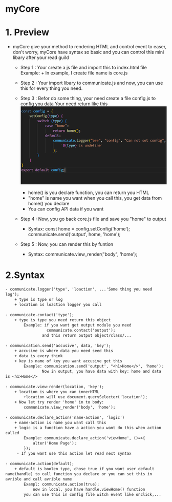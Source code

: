 # myCore

# 1. Preview
- myCore give your method to rendering HTML and control event to easer, don't worry, myCore have syntax so basic and you can control this mini libary after your read guild

    - Step 1 : Your create a js file and import this to index.html file
        Example: <script type="module" src="./resources/js/Core/core.js"></script>
            + In example, I create file name is core.js

    - Step 2 : Your import libary to communicate.js and now, you can use this for every thing you need.
    - Step 3 : Befor do some thing, your need create a file config.js to config you data
        Your need return like this 
            ![alt text](./readme_img/image.png)
        * home() is you declare function, you can return you HTML
        * "home" is name you want when you call this, you get data from home() you declare

      + You can config API data if you want

    - Step 4 : Now, you go back core.js file and save you "home" to output
        - Syntax: 
                const home = config.setConfig('home');
                communicate.send('output', home, 'home');
    - Step 5 : Now, you can render this by funtion 
        - Syntax:
                communicate.view_render("body", 'home');

# 2.Syntax 

    - communicate.logger('type', 'loaction', ...'Some thing you need log');
        + type is type or log
        + location is loaction logger you call

    - communicate.contact('type');
        + type is type you need return this object
            Example: if you want get output module you need 
                      communicate.contact('output');
                    and this return output object/class/...
    
    - communication.send('accusive', data, 'key');
        + accusive is where data you need seed this
        + data is every think
        + key is name of key you want accusive get this
            Example: communication.send('output', "<h1>Home</>", 'home');
                    Now in output, you have data with key: home and data is <h1>Home</>

    - communicate.view-render(location, 'key');
        + location is where you can innerHTML
            +location will use document.querySelecter('location');
        + Now let try render 'home' in to body:
            communicate.view_render('body', 'home');

    - communicate.declare_action('name-action', 'logic')
        + name-action is name you want call this
        + logic is a function have a action you want do this when action called
            Example: communicate.declare_action('viewHome', ()=>{
                alter('Home Page');
            });
         - If you want use this action let read next syntax

    - communicate.action(default);
        + default is boolen type, chose true if you want user default name(handle) to call function you declare or you can set this in avrible and call avrible name
            Exampl: communicate.action(true);
                now in local, you have handle.viewHome() function
            you can use this in config file witch event like onclick,...
    
    



        

